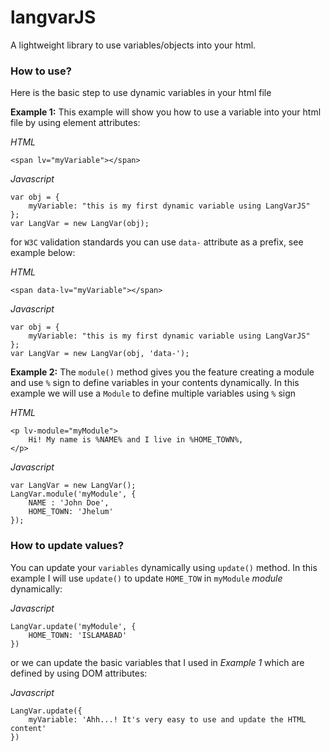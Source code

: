 # langvarJS

A lightweight library to use variables/objects into your html.

### How to use?

Here is the basic step to use dynamic variables in your html file

**Example 1:**
This example will show you how to use a variable into your html file by using element attributes:

*HTML*

    <span lv="myVariable"></span>

*Javascript*
    
    var obj = {
        myVariable: "this is my first dynamic variable using LangVarJS"
    };
    var LangVar = new LangVar(obj);

for `W3C` validation standards you can use `data-` attribute as a prefix, see example below:

*HTML*

    <span data-lv="myVariable"></span>

*Javascript*
    
    var obj = {
        myVariable: "this is my first dynamic variable using LangVarJS"
    };
    var LangVar = new LangVar(obj, 'data-');

**Example 2:**
The `module()` method gives you the feature creating a module and use `%` sign to define variables in your contents dynamically. In this example we will use a `Module` to define multiple variables using `%` sign

*HTML*

    <p lv-module="myModule">
        Hi! My name is %NAME% and I live in %HOME_TOWN%, 
    </p>

*Javascript*
    
    var LangVar = new LangVar();
    LangVar.module('myModule', {
        NAME : 'John Doe',
        HOME_TOWN: 'Jhelum'
    });

### How to update values?
You can update your `variables` dynamically using `update()` method. In this example I will use `update()` to update `HOME_TOW` in `myModule` *module* dynamically:

*Javascript*

    LangVar.update('myModule', {
        HOME_TOWN: 'ISLAMABAD'
    })

or we can update the basic variables that I used in *Example 1* which are defined by using DOM attributes:

*Javascript*

    LangVar.update({
        myVariable: 'Ahh...! It's very easy to use and update the HTML content'
    })